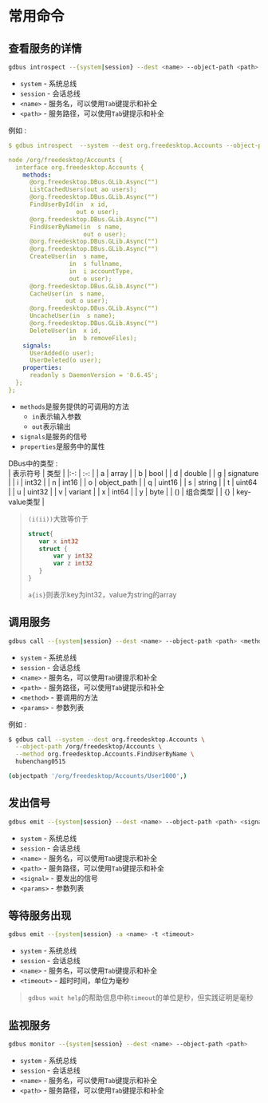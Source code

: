 # 常用命令

## 查看服务的详情

```bash
gdbus introspect --{system|session} --dest <name> --object-path <path>
```
* `system` - 系统总线
* `session` - 会话总线
* `<name>` - 服务名，可以使用`Tab`键提示和补全
* `<path>` - 服务路径，可以使用`Tab`键提示和补全


例如 :  
```yaml
$ gdbus introspect  --system --dest org.freedesktop.Accounts --object-path /org/freedesktop/Accounts

node /org/freedesktop/Accounts {
  interface org.freedesktop.Accounts {
    methods:
      @org.freedesktop.DBus.GLib.Async("")
      ListCachedUsers(out ao users);
      @org.freedesktop.DBus.GLib.Async("")
      FindUserById(in  x id,
                   out o user);
      @org.freedesktop.DBus.GLib.Async("")
      FindUserByName(in  s name,
                     out o user);
      @org.freedesktop.DBus.GLib.Async("")
      @org.freedesktop.DBus.GLib.Async("")
      CreateUser(in  s name,
                 in  s fullname,
                 in  i accountType,
                 out o user);
      @org.freedesktop.DBus.GLib.Async("")
      CacheUser(in  s name,
                out o user);
      @org.freedesktop.DBus.GLib.Async("")
      UncacheUser(in  s name);
      @org.freedesktop.DBus.GLib.Async("")
      DeleteUser(in  x id,
                 in  b removeFiles);
    signals:
      UserAdded(o user);
      UserDeleted(o user);
    properties:
      readonly s DaemonVersion = '0.6.45';
  };
};
```
* `methods`是服务提供的可调用的方法
  * `in`表示输入参数
  * `out`表示输出
* `signals`是服务的信号
* `properties`是服务中的属性

DBus中的类型 :  
| 表示符号 | 类型                |
|:-:      | :-:                 |
| a       | array               |
| b       | bool                |
| d       | double              |
| g       | signature           |
| i       | int32               |
| n       | int16               |
| o       | object_path         |
| q       | uint16              |
| s       | string              |
| t       | uint64              |
| u       | uint32              |
| v       | variant             |
| x       | int64               |
| y       | byte                |
| ()      | 组合类型             |
| {}      | key-value类型        |

> `(i(ii))`大致等价于
> ```go
> struct{
>    var x int32
>    struct {
>        var y int32
>        var z int32
>    }
> }
> ```
> `a{is}`则表示key为int32，value为string的array
>

## 调用服务
```bash
gdbus call --{system|session} --dest <name> --object-path <path> <method> <params>
```
* `system` - 系统总线
* `session` - 会话总线
* `<name>` - 服务名，可以使用`Tab`键提示和补全
* `<path>` - 服务路径，可以使用`Tab`键提示和补全
* `<method>` - 要调用的方法
* `<params>` - 参数列表

例如 :  
```bash
$ gdbus call --system --dest org.freedesktop.Accounts \
  --object-path /org/freedesktop/Accounts \
  --method org.freedesktop.Accounts.FindUserByName \
  hubenchang0515

(objectpath '/org/freedesktop/Accounts/User1000',)
```

## 发出信号
```bash
gdbus emit --{system|session} --dest <name> --object-path <path> <signal> <params>
```
* `system` - 系统总线
* `session` - 会话总线
* `<name>` - 服务名，可以使用`Tab`键提示和补全
* `<path>` - 服务路径，可以使用`Tab`键提示和补全
* `<signal>` - 要发出的信号
* `<params>` - 参数列表

## 等待服务出现
```bash
gdbus emit --{system|session} -a <name> -t <timeout>
```
* `system` - 系统总线
* `session` - 会话总线
* `<name>` - 服务名，可以使用`Tab`键提示和补全
* `<timeout>` - 超时时间，单位为毫秒

> `gdbus wait help`的帮助信息中称`timeout`的单位是秒，但实践证明是毫秒

## 监视服务
```bash
gdbus monitor --{system|session} --dest <name> --object-path <path>
```
* `system` - 系统总线
* `session` - 会话总线
* `<name>` - 服务名，可以使用`Tab`键提示和补全
* `<path>` - 服务路径，可以使用`Tab`键提示和补全